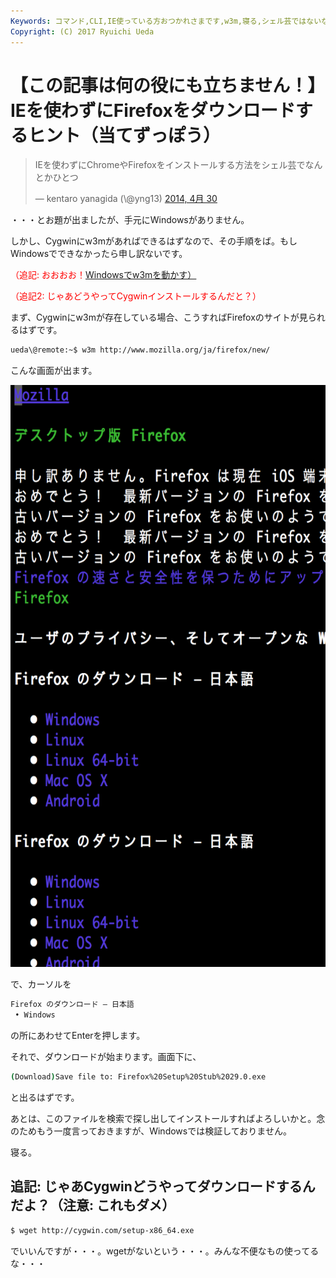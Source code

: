```yaml
---
Keywords: コマンド,CLI,IE使っている方おつかれさまです,w3m,寝る,シェル芸ではないな・・・
Copyright: (C) 2017 Ryuichi Ueda
---
```


# 【この記事は何の役にも立ちません！】IEを使わずにFirefoxをダウンロードするヒント（当てずっぽう）
<blockquote class="twitter-tweet" lang="ja"><p>IEを使わずにChromeやFirefoxをインストールする方法をシェル芸でなんとかひとつ</p>&mdash; kentaro yanagida (\@yng13) <a href="https://twitter.com/yng13/statuses/461503780643540992">2014, 4月 30</a></blockquote>
<script async src="//platform.twitter.com/widgets.js" charset="utf-8"></script>

・・・とお題が出ましたが、手元にWindowsがありません。

<!--more-->

しかし、Cygwinにw3mがあればできるはずなので、その手順をば。もしWindowsでできなかったら申し訳ないです。

<span style="color:red">（追記: おおおお！<a href="http://news.mynavi.jp/articles/2013/07/09/w3m/002.html">Windowsでw3mを動かす）</a></span>

<span style="color:red">（追記2: じゃあどうやってCygwinインストールするんだと？）</span>

まず、Cygwinにw3mが存在している場合、こうすればFirefoxのサイトが見られるはずです。

```bash
ueda\@remote:~$ w3m http://www.mozilla.org/ja/firefox/new/
```

こんな画面が出ます。

<a href="スクリーンショット-2014-04-30-23.11.30.png"><img src="スクリーンショット-2014-04-30-23.11.30-687x1024.png" alt="スクリーンショット 2014-04-30 23.11.30" width="625" height="931" class="aligncenter size-large wp-image-3077" /></a>

で、カーソルを
```bash
Firefox のダウンロード — 日本語
 • Windows
```
の所にあわせてEnterを押します。

それで、ダウンロードが始まります。画面下に、
```bash
(Download)Save file to: Firefox%20Setup%20Stub%2029.0.exe
```
と出るはずです。

あとは、このファイルを検索で探し出してインストールすればよろしいかと。念のためもう一度言っておきますが、Windowsでは検証しておりません。


寝る。

<h2>追記: じゃあCygwinどうやってダウンロードするんだよ？（注意: これもダメ）</h2>

```bash
$ wget http://cygwin.com/setup-x86_64.exe
```

でいいんですが・・・。wgetがないという・・・。みんな不便なもの使ってるな・・・
